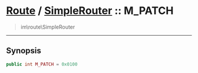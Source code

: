# [Route](route.md) / [SimpleRouter](route-SimpleRouter.md) :: M_PATCH
 > im\route\SimpleRouter
____

## Synopsis
```php
public int M_PATCH = 0x0100
```
